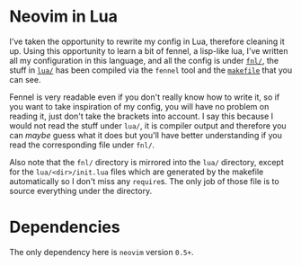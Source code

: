 # Neovim in Lua


I've taken the opportunity to rewrite my config in Lua, therefore
cleaning it up. Using this opportunity to learn a bit of fennel, a
lisp-like lua, I've written all my configuration in this language, and
all the config is under [`fnl/`](./fnl), the stuff in [`lua/`](./lua) has been compiled via the `fennel` tool
and the [`makefile`](./makefile) that you can see.

Fennel is very readable even if you don't really know how to write it, so if you want
to take inspiration of my config, you will have no problem on reading it, just don't take the
brackets into account. I say this because I would not read the stuff under `lua/`, it is compiler output
and therefore you can _maybe_ guess what it does but you'll have better understanding if you read the corresponding file under `fnl/`.

Also note that the `fnl/` directory is mirrored into the `lua/` directory, except for the `lua/<dir>/init.lua` files which are generated
by the makefile automatically so I don't miss any `require`s. The only job of those file is to source everything under the directory.


# Dependencies

The only dependency here is `neovim` version `0.5+`.
